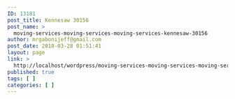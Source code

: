 ```yaml
---
ID: 13181
post_title: Kennesaw 30156
post_name: >
  moving-services-moving-services-moving-services-kennesaw-30156
author: mrgabonijeff@gmail.com
post_date: 2018-03-28 01:51:41
layout: page
link: >
  http://localhost/wordpress/moving-services-moving-services-moving-services-kennesaw-30156/
published: true
tags: [ ]
categories: [ ]
---
```

